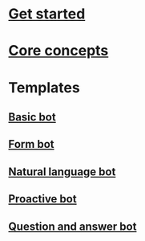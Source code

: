 # [Get started](~/azure-bot-service-overview.md)
# [Core concepts](~/azure-bot-service-core-concepts.md)
# Templates
## [Basic bot](~/azure-bot-template-basic.md)
## [Form bot](~/azure-bot-template-form.md)
## [Natural language bot](~/azure-bot-template-natural-language.md)
## [Proactive bot](~/azure-bot-template-proactive.md)
## [Question and answer bot](~/azure-bot-template-question-answer.md)